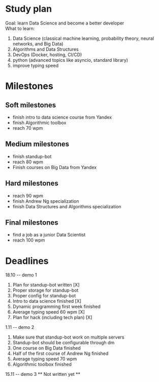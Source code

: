 # Study plan

Goal: learn Data Science and become a better developer
<br/>
What to learn: 
1) Data Science (classical machine learning, probability theory, neural networks, and Big Data) 
2) Algorithms and Data Structures 
3) DevOps (Docker, hosting, CI/CD)
4) python (advanced topics like asyncio, standard library)
5) improve typing speed 

# Milestones 

## Soft milestones

* finish intro to data science course from Yandex 
* finish Algorithmic toolbox 
* reach 70 wpm

## Medium milestones

* finish standup-bot
* reach 80 wpm
* Finish courses on Big Data from Yandex 

## Hard milestones
* reach 90 wpm
* finish Andrew Ng specialization 
* finish Data Structures and Algorithms specialization

## Final milestones

* find a job as a junior Data Scientist 
* reach 100 wpm

# Deadlines 

18.10 -- demo 1
1) Plan for standup-bot written [X]
2) Proper storage for standup-bot
3) Proper config for standup-bot
4) Intro to data science finished [X]
5) Dynamic programming first week finished 
6) Average typing speed 60 wpm [X]
7) Plan for hack (including tech plan) [X]

1.11 -- demo 2
1) Make sure that standup-bot work on multiple servers 
2) Standup-bot should be configurable through dm 
3) One course on Big Data finished
4) Half of the first course of Andrew Ng finished
5) Average typing speed 70 wpm 
6) Algorithmic toolbox finished

15.11 -- demo 3 
** Not written yet ** 

